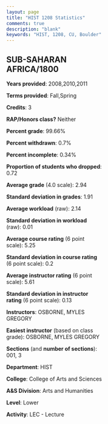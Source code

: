 ```yaml
---
layout: page
title: "HIST 1208 Statistics"
comments: true
description: "blank"
keywords: "HIST, 1208, CU, Boulder"
--- 
```

<head>
<script src="https://ajax.googleapis.com/ajax/libs/jquery/2.1.3/jquery.min.js"></script>
<script src="https://dl.dropboxusercontent.com/s/pc42nxpaw1ea4o9/highcharts.js?dl=0"></script>
<!-- <script src="../assets/js/highcharts.js"></script> -->
<style type="text/css">@font-face {
	font-family: "Bebas Neue";
	src: url(https://www.filehosting.org/file/details/544349/BebasNeue%20Regular.otf) format("opentype");
	}
	h1.Bebas { 
		font-family: "Bebas Neue", Verdana, Tahoma;
	}
</style>
</head>
<body>
	<div id="container" style="float: right; width: 45%; height: 88%; margin-left: 2.5%; margin-right: 2.5%;"></div>
	<script language="JavaScript">
		$(document).ready(function() {
		var chart = {type: 'column'};
		var title = {text: 'Grade Distribution'};
		var xAxis = {categories: ['A','B','C','D','F'],crosshair: true};
		var yAxis = {min: 0,title: {text: 'Percentage'}};
		var tooltip = {headerFormat: '<center><b><span style="font-size:20px">{point.key}</span></b></center>',
		               pointFormat: '<td style="padding:0"><b>{point.y:.1f}%</b></td>',
		               footerFormat: '</table>',shared: true,useHTML: true};
		var plotOptions = {column: {pointPadding: 0.0,borderWidth: 0}};  
		var credits = {enabled: false};var series= [{name: 'Percent',data: [23.55,56.16,15.58,2.54,2.17,]}];
		var json = {};
		json.chart = chart;
		json.title = title;
		json.tooltip = tooltip;
		json.xAxis = xAxis;
		json.yAxis = yAxis;  
		json.series = series;
		json.plotOptions = plotOptions;  
		json.credits = credits;
		$('#container').highcharts(json);
	});
	</script>
</body>
			   
## SUB-SAHARAN AFRICA/1800

**Years provided**: 2008,2010,2011

**Terms provided**: Fall,Spring

**Credits**: 3

**RAP/Honors class?** Neither

**Percent grade**: 99.66%

**Percent withdrawn**: 0.7%

**Percent incomplete**: 0.34%

**Proportion of students who dropped**: 0.72

**Average grade** (4.0 scale): 2.94

**Standard deviation in grades**: 1.91

**Average workload** (raw): 2.14

**Standard deviation in workload** (raw): 0.01

**Average course rating** (6 point scale): 5.25

**Standard deviation in course rating** (6 point scale): 0.2

**Average instructor rating** (6 point scale): 5.61

**Standard deviation in instructor rating** (6 point scale): 0.13

**Instructors**: OSBORNE, MYLES GREGORY

**Easiest instructor** (based on class grade): OSBORNE, MYLES GREGORY

**Sections** (and **number of sections**): 001, 3

**Department**: HIST

**College**: College of Arts and Sciences

**A&S Division**: Arts and Humanities

**Level**: Lower

**Activity**: LEC - Lecture